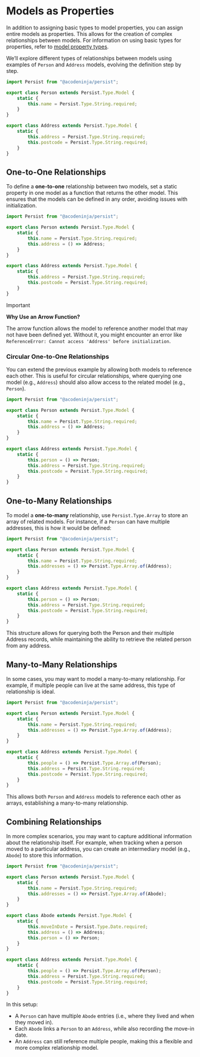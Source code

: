 # Models as Properties

In addition to assigning basic types to model properties, you can assign entire models as properties. This allows for the creation of complex relationships between models. For information on using basic types for properties, refer to [model property types](./model-property-types.md).

We’ll explore different types of relationships between models using examples of `Person` and `Address` models, evolving the definition step by step.

```javascript
import Persist from "@acodeninja/persist";

export class Person extends Persist.Type.Model {
    static {
        this.name = Persist.Type.String.required;
    }
}

export class Address extends Persist.Type.Model {
    static {
        this.address = Persist.Type.String.required;
        this.postcode = Persist.Type.String.required;
    }
}
```

## One-to-One Relationships

To define a **one-to-one** relationship between two models, set a static property in one model as a function that returns the other model. This ensures that the models can be defined in any order, avoiding issues with initialization.

```javascript
import Persist from "@acodeninja/persist";

export class Person extends Persist.Type.Model {
    static {
        this.name = Persist.Type.String.required;
        this.address = () => Address;
    }
}

export class Address extends Persist.Type.Model {
    static {
        this.address = Persist.Type.String.required;
        this.postcode = Persist.Type.String.required;
    }
}
```

> [!IMPORTANT]
> **Why Use an Arrow Function?**
>
> The arrow function allows the model to reference another model that may not have been defined yet. Without it, you might encounter an error like `ReferenceError: Cannot access 'Address' before initialization`.

### Circular One-to-One Relationships

You can extend the previous example by allowing both models to reference each other. This is useful for circular relationships, where querying one model (e.g., `Address`) should also allow access to the related model (e.g., `Person`).

```javascript
import Persist from "@acodeninja/persist";

export class Person extends Persist.Type.Model {
    static {
        this.name = Persist.Type.String.required;
        this.address = () => Address;
    }
}

export class Address extends Persist.Type.Model {
    static {
        this.person = () => Person;
        this.address = Persist.Type.String.required;
        this.postcode = Persist.Type.String.required;
    }
}
```

## One-to-Many Relationships

To model a **one-to-many** relationship, use `Persist.Type.Array` to store an array of related models. For instance, if a `Person` can have multiple addresses, this is how it would be defined:

```javascript
import Persist from "@acodeninja/persist";

export class Person extends Persist.Type.Model {
    static {
        this.name = Persist.Type.String.required;
        this.addresses = () => Persist.Type.Array.of(Address);
    }
}

export class Address extends Persist.Type.Model {
    static {
        this.person = () => Person;
        this.address = Persist.Type.String.required;
        this.postcode = Persist.Type.String.required;
    }
}
```

This structure allows for querying both the Person and their multiple Address records, while maintaining the ability to retrieve the related person from any address.

## Many-to-Many Relationships

In some cases, you may want to model a many-to-many relationship. For example, if multiple people can live at the same address, this type of relationship is ideal.

```javascript
import Persist from "@acodeninja/persist";

export class Person extends Persist.Type.Model {
    static {
        this.name = Persist.Type.String.required;
        this.addresses = () => Persist.Type.Array.of(Address);
    }
}

export class Address extends Persist.Type.Model {
    static {
        this.people = () => Persist.Type.Array.of(Person);
        this.address = Persist.Type.String.required;
        this.postcode = Persist.Type.String.required;
    }
}
```

This allows both `Person` and `Address` models to reference each other as arrays, establishing a many-to-many relationship.

## Combining Relationships

In more complex scenarios, you may want to capture additional information about the relationship itself. For example, when tracking when a person moved to a particular address, you can create an intermediary model (e.g., `Abode`) to store this information.

```javascript
import Persist from "@acodeninja/persist";

export class Person extends Persist.Type.Model {
    static {
        this.name = Persist.Type.String.required;
        this.addresses = () => Persist.Type.Array.of(Abode);
    }
}

export class Abode extends Persist.Type.Model {
    static {
        this.moveInDate = Persist.Type.Date.required;
        this.address = () => Address;
        this.person = () => Person;
    }
}

export class Address extends Persist.Type.Model {
    static {
        this.people = () => Persist.Type.Array.of(Person);
        this.address = Persist.Type.String.required;
        this.postcode = Persist.Type.String.required;
    }
}
```

In this setup:

- A `Person` can have multiple `Abode` entries (i.e., where they lived and when they moved in).
- Each `Abode` links a `Person` to an `Address`, while also recording the move-in date.
- An `Address` can still reference multiple people, making this a flexible and more complex relationship model.
